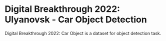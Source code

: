 # Digital Breakthrough 2022: Ulyanovsk - Car Object Detection

Digital Breakthrough 2022: Car Object is a dataset for object detection task.